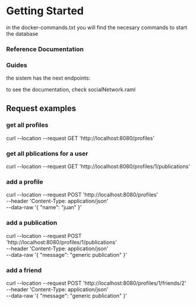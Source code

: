 # Getting Started


in the docker-commands.txt you will find the necesary commands to start the database

### Reference Documentation



### Guides

the sistem has the next endpoints:

to see the documentation, check socialNetwork.raml

## Request examples

### get all profiles
curl --location --request GET 'http://localhost:8080/profiles'

### get all pblications for a user
curl --location --request GET 'http://localhost:8080/profiles/1/publications'

### add a profile
curl --location --request POST 'http://localhost:8080/profiles' \
--header 'Content-Type: application/json' \
--data-raw '{
    "name": "juan"
}'

### add a publication

curl --location --request POST 'http://localhost:8080/profiles/1/publications' \
--header 'Content-Type: application/json' \
--data-raw '{
    "message": "generic publication"
}'

### add a friend

curl --location --request POST 'http://localhost:8080/profiles/1/friends/2' \
--header 'Content-Type: application/json' \
--data-raw '{
    "message": "generic publication"
}'
